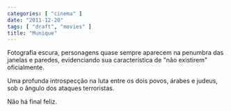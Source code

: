 ```yaml
---
categories: [ "cinema" ]
date: "2011-12-20"
tags: [ "draft", "movies" ]
title: "Munique"
---
```

Fotografia escura, personagens quase sempre aparecem na penumbra das
janelas e paredes, evidenciando sua característica de "não existirem"
oficialmente.

Uma profunda introspecção na luta entre os dois povos, árabes e judeus,
sob o ângulo dos ataques terroristas.

Não há final feliz.

